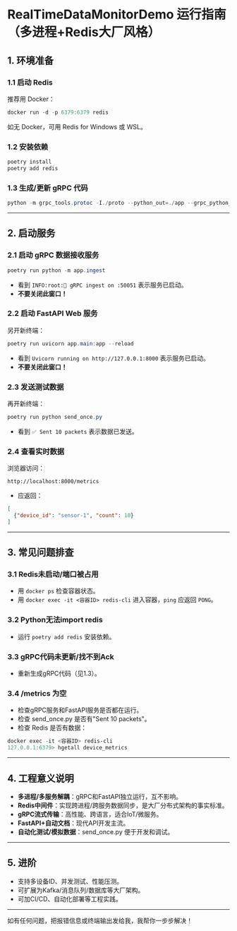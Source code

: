 # RealTimeDataMonitorDemo 运行指南（多进程+Redis大厂风格）

## 1. 环境准备

### 1.1 启动 Redis
推荐用 Docker：
```powershell
docker run -d -p 6379:6379 redis
```
如无 Docker，可用 Redis for Windows 或 WSL。

### 1.2 安装依赖
```powershell
poetry install
poetry add redis
```

### 1.3 生成/更新 gRPC 代码
```powershell
python -m grpc_tools.protoc -I./proto --python_out=./app --grpc_python_out=./app ./proto/telemetry.proto
```

---

## 2. 启动服务

### 2.1 启动 gRPC 数据接收服务
```powershell
poetry run python -m app.ingest
```
- 看到 `INFO:root:🚚 gRPC ingest on :50051` 表示服务已启动。
- **不要关闭此窗口！**

### 2.2 启动 FastAPI Web 服务
另开新终端：
```powershell
poetry run uvicorn app.main:app --reload
```
- 看到 `Uvicorn running on http://127.0.0.1:8000` 表示服务已启动。
- **不要关闭此窗口！**

### 2.3 发送测试数据
再开新终端：
```powershell
poetry run python send_once.py
```
- 看到 `✅ Sent 10 packets` 表示数据已发送。

### 2.4 查看实时数据
浏览器访问：
```
http://localhost:8000/metrics
```
- 应返回：
```json
[
  {"device_id": "sensor-1", "count": 10}
]
```

---

## 3. 常见问题排查

### 3.1 Redis未启动/端口被占用
- 用 `docker ps` 检查容器状态。
- 用 `docker exec -it <容器ID> redis-cli` 进入容器，`ping` 应返回 `PONG`。

### 3.2 Python无法import redis
- 运行 `poetry add redis` 安装依赖。

### 3.3 gRPC代码未更新/找不到Ack
- 重新生成gRPC代码（见1.3）。

### 3.4 /metrics 为空
- 检查gRPC服务和FastAPI服务是否都在运行。
- 检查 send_once.py 是否有"Sent 10 packets"。
- 检查 Redis 是否有数据：
```powershell
docker exec -it <容器ID> redis-cli
127.0.0.1:6379> hgetall device_metrics
```

---

## 4. 工程意义说明
- **多进程/多服务解耦**：gRPC和FastAPI独立运行，互不影响。
- **Redis中间件**：实现跨进程/跨服务数据同步，是大厂分布式架构的事实标准。
- **gRPC流式传输**：高性能、跨语言，适合IoT/微服务。
- **FastAPI+自动文档**：现代API开发主流。
- **自动化测试/模拟数据**：send_once.py 便于开发和调试。

---

## 5. 进阶
- 支持多设备ID、并发测试、性能压测。
- 可扩展为Kafka/消息队列/数据库等大厂架构。
- 可加CI/CD、自动化部署等工程实践。

---

如有任何问题，把报错信息或终端输出发给我，我帮你一步步解决！ 